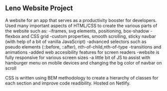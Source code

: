 ## Leno Website Project

A website for an app that serves as a productivity booster for developers. Used many important aspects of HTML/CSS to create the various parts of the website such as:
    -iframes, svg elements, positioning, box-shadow
    -flexbox and CSS grid
    -custom properties, smooth scrolling, sticky navbar (with help of a bit of vanilla JavaScript)
    -advanced selectors such as pseudo elements (::before, ::after), nth-of-child,nth-of-type
    -transitions and animations
    -added web accesibility features for screen readers
    -website is fully responsive for various screen sizes
    -a little bit of JS to assist with hamburger menu on mobile devices and changing the bg color of navbar on scroll

CSS is written using BEM methodology to create a hierarchy of classes for each section and improve code readibility. Hosted on Netlify.